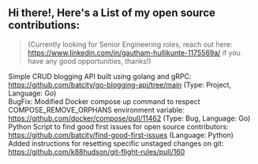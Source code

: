 ## Hi there!, Here's a List of my open source contributions:
>(Currently looking for Senior Engineering roles, reach out here: https://www.linkedin.com/in/gautham-hullikunte-1175569a/ if
you have any good opportunities, thanks!)

Simple CRUD blogging API built using golang and gRPC: https://github.com/batcity/go-blogging-api/tree/main (Type: Project, Language: Go)  
BugFix: Modified Docker compose up command to respect COMPOSE_REMOVE_ORPHANS environment variable: https://github.com/docker/compose/pull/11462 (Type: Bug, Language: Go)  
Python Script to find good first issues for open source contributors: https://github.com/batcity/find-good-first-issues  (Language: Python)  
Added instructions for resetting specific unstaged changes on git: https://github.com/k88hudson/git-flight-rules/pull/160
<!--
**batcity/batcity** is a ✨ _special_ ✨ repository because its `README.md` (this file) appears on your GitHub profile.

Here are some ideas to get you started:

- 🔭 I’m currently working on ...
- 🌱 I’m currently learning ...
- 👯 I’m looking to collaborate on ...
- 🤔 I’m looking for help with ...
- 💬 Ask me about ...
- 📫 How to reach me: ...
- 😄 Pronouns: ...
- ⚡ Fun fact: ...
-->
